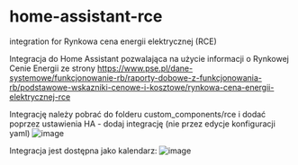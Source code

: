 # home-assistant-rce
integration for Rynkowa cena energii elektrycznej (RCE)

Integracja do Home Assistant pozwalająca na użycie informacji o Rynkowej Cenie Energii
ze strony https://www.pse.pl/dane-systemowe/funkcjonowanie-rb/raporty-dobowe-z-funkcjonowania-rb/podstawowe-wskazniki-cenowe-i-kosztowe/rynkowa-cena-energii-elektrycznej-rce

Integrację należy pobrać do folderu custom_components/rce
i dodać poprzez ustawienia HA - dodaj integrację (nie przez edycje konfiguracji yaml)
![image](https://github.com/PePeLLee/home-assistant-rce/assets/61408245/2fd4b0e5-10ac-48d8-9072-c141a9c8f838)

Integracja jest dostępna jako kalendarz:
![image](https://github.com/PePeLLee/home-assistant-rce/assets/61408245/f5d2d423-7e4c-4c5e-a0d3-a777c431879b)
